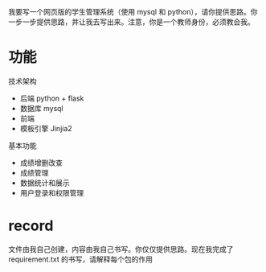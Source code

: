 我要写一个网页版的学生管理系统（使用 mysql 和 python），请你提供思路。你一步一步提供思路，并让我去写出来。注意，你是一个教师身份，必须教会我。

# 功能

技术架构

- 后端 python + flask
- 数据库 mysql
- 前端
- 模板引擎 Jinjia2

基本功能

- 成绩增删改查
- 成绩管理
- 数据统计和展示
- 用户登录和权限管理

# record

文件由我自己创建，内容由我自己书写。你仅仅提供思路。现在我完成了requirement.txt 的书写，请解释每个包的作用
